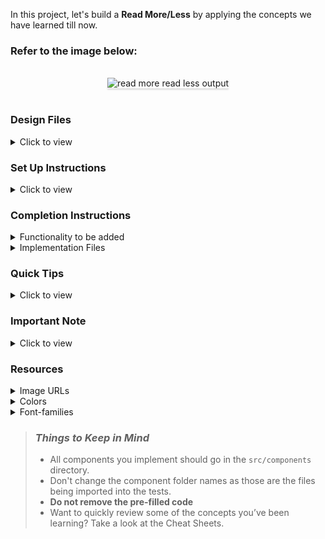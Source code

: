 In this project, let's build a **Read More/Less** by applying the concepts we have learned till now.

### Refer to the image below:

<br/>
<div style="text-align: center;">
    <img src="https://assets.ccbp.in/frontend/content/react-js-hooks/read-more-less-output-v0.gif" alt="read more read less output" style="max-width:70%;box-shadow:0 2.8px 2.2px rgba(0, 0, 0, 0.12)">
</div>
<br/>

### Design Files

<details>
<summary>Click to view</summary>

- [Extra Small (Size < 576px) and Small (Size >= 576px)](https://assets.ccbp.in/frontend/content/react-js-hooks/read-more-less-sm-outputs-v0.png)
- [Medium (Size >= 768px), Large (Size >= 992px) and Extra Large (Size >= 1200px) - Read Less](https://assets.ccbp.in/frontend/content/react-js-hooks/read-less-lg-output-v0.png)
- [Medium (Size >= 768px), Large (Size >= 992px) and Extra Large (Size >= 1200px) - Read More](https://assets.ccbp.in/frontend/content/react-js-hooks/read-more-lg-output-v0.png)

</details>

### Set Up Instructions

<details>
<summary>Click to view</summary>

- Download dependencies by running `npm install`
- Start up the app using `npm start`
</details>

### Completion Instructions

<details>
<summary>Functionality to be added</summary>
<br/>

The app must have the following functionalities

- When the app is opened,
  - The text should be shortened to the first one hundred and seventy characters from the given reactHooksDescription and should be displayed
  - **Read More** button should be displayed
- When the **Read More** button is clicked,
  - The total text from the given reactHooksDescription should be displayed
  - **Read Less** button should be displayed
- When the **Read Less** button is clicked,

  - The text should be shortened to the first one hundred and seventy characters from the given reactHooksDescription and should be displayed
  - **Read More** button should be displayed

- The `ReadMoreReadLess` component receives the `reactHooksDescription` as a prop with String data type
  </details>

<details>
<summary>Implementation Files</summary>
<br/>

Use these files to complete the implementation:

- `src/components/ReadMore/index.js`
- `src/components/ReadMore/styledComponents.js`
</details>

### Quick Tips

<details close>
<summary>Click to view</summary>
<br>

- To extract the part of the string we can use the `slice()`

  ```js
  const text = 'Hello world!';
  const slicedText = text.slice(0, 5); // Hello
  ```

</details>

### Important Note

<details>
<summary>Click to view</summary>

<br/>

**The following instructions are required for the tests to pass**

- **Styled Components** should be used for styling purposes
- **Roboto** should be applied as `font-family` for **React Hooks** heading

</details>

### Resources

<details>
<summary>Image URLs</summary>

- [https://assets.ccbp.in/frontend/hooks/react-hooks-img.png](https://assets.ccbp.in/frontend/hooks/react-hooks-img.png) alt should be **react hooks**

</details>

<details>
<summary>Colors</summary>

<br/>

<div style="background-color: #1e293b; width: 150px; padding: 10px; color: white">Hex: #1e293b</div>
<div style="background-color: #334155; width: 150px; padding: 10px; color: white">Hex: #334155</div>
<div style="background-color: #ffffff; width: 150px; padding: 10px; color: black">Hex: #ffffff</div>
<div style="background-color: #1f81ff; width: 150px; padding: 10px; color: white">Hex: #1f81ff</div>
<br/>
</details>

<details>
<summary>Font-families</summary>

- Roboto

</details>

> ### _Things to Keep in Mind_
>
> - All components you implement should go in the `src/components` directory.
> - Don't change the component folder names as those are the files being imported into the tests.
> - **Do not remove the pre-filled code**
> - Want to quickly review some of the concepts you’ve been learning? Take a look at the Cheat Sheets.
